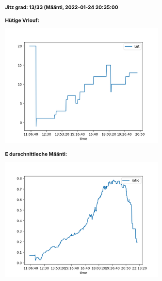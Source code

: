 ### Jitz grad: 13/33 (Määnti, 2022-01-24 20:35:00

### Hütige Vrlouf:
![Graph](Today.png)

### E durschnittleche Määnti:
![Graph](Määnti.png)